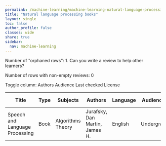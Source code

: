 ```yaml
---
permalink: /machine-learning/machine-learning-natural-language-processing-books/
title: "Natural language processing books"
layout: single
toc: false
author_profile: false
classes: wide
share: true
sidebar:
  nav: machine-learning
---
```


Number of "orphaned rows": 1. Can you write a review to help other learners?

Number of rows with non-empty reviews: 0

<div class="table_cols_toggles">
Toggle column: <a class="toggle-vis btn btn--danger" data-column="3">Authors</a> <a class="toggle-vis btn btn--danger" data-column="5">Audience</a> <a class="toggle-vis btn btn--danger" data-column="8">Last checked</a> <a class="toggle-vis btn btn--danger" data-column="9">License</a>
</div>
<table class="display" style="width:100%">
<thead>
<tr>
    <th>Title</th>
    <th>Type</th>
    <th>Subjects</th>
    <th>Authors</th>
    <th>Language</th>
    <th>Audience</th>
    <th>Reviews</th>
    <th>URLs</th>
    <th>Last checked</th>
    <th>License</th>
</tr>
</thead>
<tbody>
<tr>
    <td>Speech and Language Processing</td>
    <td>Book</td>
    <td>Algorithms<br>Theory</td>
    <td>Jurafsky, Dan<br>Martin, James H.</td>
    <td>English</td>
    <td>Undergrad</td>
    <td></td>
    <td><a href = "https://web.stanford.edu/~jurafsky/slp3/ed3book_jan72023.pdf"  class="btn btn--primary">PDF</a><br><a href = "https://web.stanford.edu/~jurafsky/slp3/" target = "_blank" class="btn btn--info">Site</a></td>
    <td>2023-11-11</td>
    <td></td>
</tr>
<tfoot>
<tr>
    <td></td>
    <td></td>
    <td></td>
    <td></td>
    <td></td>
    <td></td>
    <td></td>
    <td></td>
    <td></td>
    <td></td>
</tr>
</tfoot>
